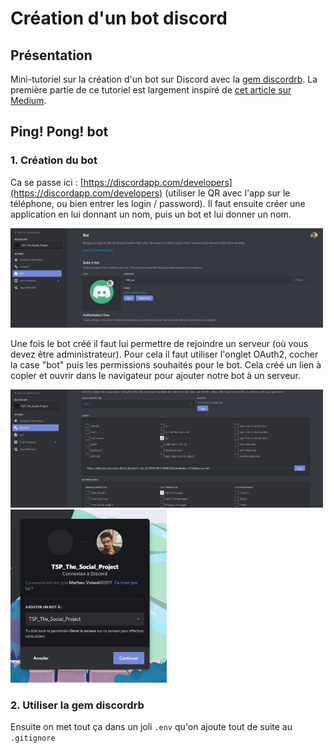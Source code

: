 # Création d'un bot discord

## Présentation

Mini-tutoriel sur la création d'un bot sur Discord avec la [gem discordrb](https://github.com/discordrb/discordrb). La première partie de ce tutoriel est largement inspiré de [cet article sur Medium](https://medium.com/@goodatsports/how-to-make-a-simple-discord-bot-in-ruby-to-annoy-your-friends-f5d0438daa70).


## Ping! Pong! bot

### 1. Création du bot

Ca se passe ici : [https://discordapp.com/developers](https://discordapp.com/developers) (utiliser le QR avec l'app sur le téléphone, ou bien entrer les login / password). Il faut ensuite créer une application en lui donnant un nom, puis un bot et lui donner un nom.

<img src="screenshots/creer_un_bot.jpg" width="500">

Une fois le bot créé il faut lui permettre de rejoindre un serveur (où vous devez être administrateur). Pour cela il faut utiliser l'onglet OAuth2, cocher la case "bot" puis les permissions souhaités pour le bot. Cela créé un lien à copier et ouvrir dans le navigateur pour ajouter notre bot à un serveur.

<img src="screenshots/autoriser_un_bot.jpg" width="500">

<img src="screenshots/ajouter_un_bot_au_serveur.jpg" width="250">

### 2. Utiliser la gem discordrb

Ensuite on met tout ça dans un joli `.env` qu'on ajoute tout de suite au `.gitignore`
